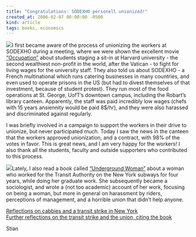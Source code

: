 ```yaml
---
title: "Congratulations: SODEXHO personell unionized!"
created_at: 2006-02-07 00:00:00 -0500
kind: article
tags: books, economics
---
```


![](http://dyn.ifilm.com/resize/image/stills/films/c/2478089_i_1_c_.jpg?width=144)I
first became aware of the process of unionizing the workers at SODEXHO
during a meeting, where we were shown the excellent movie
[“Occupation”](http://www.enmassefilms.org/occupation.htm) about
students staging a sit-in at Harvard university - the second wealthiest
non-profit in the world, after the Vatican - to fight for living wages
for the university staff. They also told us about SODEXHO - a French
multinational which runs catering businesses in many countries, and even
used to operate prisons in the US (but had to divest themselves of that
investment, because of student protest). They run most of the food
operations at St. George, UofT’s downtown campus, including the Robart’s
library canteen. Apparently, the staff was paid incredibly low wages
(chefs with 15 years ansiennity would be paid 8\$/hr), and they were
also harassed and discriminated against regularly.

I was briefly involved in a campaign to support the workers in their
drive to unionize, but never participated much. Today I saw the news in
the canteen that the workers approved unionization, and a contract, with
98% of the votes in favor. This is great news, and I am very happy for
the workers! I also thank all the students, faculty and outside
supporters who contributed to this process.

![](http://www.temple.edu/tempress/titles/1303_reg.gif)Lately, I also
read a book called [“Underground
Woman”](http://www.temple.edu/tempress/titles/1303_reg.html) about a
woman who worked for the Transit Authority on the New York subways for
four years, while doing her graduate work. She subsequently became a
sociologist, and wrote a (not too academic) account of her work,
focusing on being a woman, but more in general on harassment by riders,
perceptions of management, and a horrible union that didn’t help anyone.

[Reflections on cabbies and a transit strike in New
York](http://newyorkhack.blogspot.com/2005/12/nothing-you-havent-read-about-million.html)\
 [Further reflections on the transit strike and the union, citing the
book](http://animalmysoul.blogspot.com/2005/12/dump-bosses-off-your-back.html)

Stian
